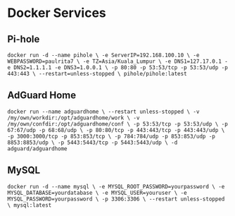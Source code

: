 # Docker Services

## Pi-hole
`docker run -d --name pihole \
-e ServerIP=192.168.100.10 \
-e WEBPASSWORD=paulrita7 \
-e TZ=Asia/Kuala_Lumpur \
-e DNS1=127.17.0.1 -e DNS2=1.1.1.1 -e DNS3=1.0.0.1 \
-p 80:80 -p 53:53/tcp -p 53:53/udp -p 443:443 \
--restart=unless-stopped \
pihole/pihole:latest`

## AdGuard Home
`docker run --name adguardhome \
--restart unless-stopped \
-v /my/own/workdir:/opt/adguardhome/work \
-v /my/own/confdir:/opt/adguardhome/conf \
-p 53:53/tcp -p 53:53/udp \
-p 67:67/udp -p 68:68/udp \
-p 80:80/tcp -p 443:443/tcp -p 443:443/udp \
-p 3000:3000/tcp -p 853:853/tcp \
-p 784:784/udp -p 853:853/udp -p 8853:8853/udp \
-p 5443:5443/tcp -p 5443:5443/udp \
-d adguard/adguardhome`

## MySQL

`docker run -d --name mysql \
-e MYSQL_ROOT_PASSWORD=yourpassword \
-e MYSQL_DATABASE=yourdatabase \
-e MYSQL_USER=youruser \
-e MYSQL_PASSWORD=yourpassword \
-p 3306:3306 \
--restart unless-stopped \
mysql:latest`